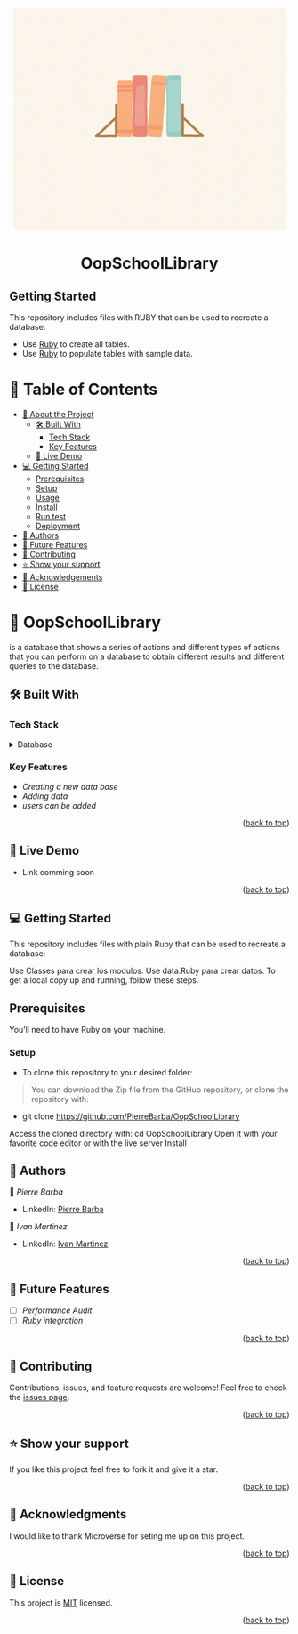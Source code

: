 <div align="center">
  <p align='center'><img  src="e.gif" width="490" height="400" ></p>
  <h1><b>OopSchoolLibrary</b></h1>

</div>

## Getting Started

This repository includes files with RUBY that can be used to recreate a database:

- Use [Ruby](./ruby) to create all tables.
- Use [Ruby](./ruby.data) to populate tables with sample data.

<a name="readme-top"></a>

# 📗 Table of Contents

- [📖 About the Project](#about-project)
  - [🛠 Built With](#built-with)
    - [Tech Stack](#tech-stack)
    - [Key Features](#key-features)
  - [🚀 Live Demo](#live-demo)
- [💻 Getting Started](#getting-started)
  - [Prerequisites](#prerequisites)
  - [Setup](#setup)
  - [Usage](#usage)
  - [Install](#install)
  - [Run test](#runtest)
  - [Deployment](#Deployment)
- [👥 Authors](#authors)
- [🔭 Future Features](#future-features)
- [🤝 Contributing](#contributing)
- [⭐️ Show your support](#support)
- [🙏 Acknowledgements](#acknowledgements)
- [📝 License](#license)

<!-- PROJECT DESCRIPTION -->

# 📖 OopSchoolLibrary <a name="about-project"></a>


 is a database that shows a series of actions and different types of actions that you can perform on a database to obtain different results and different queries to the database.

## 🛠 Built With <a name="built-with"></a>

### Tech Stack <a name="tech-stack"></a>

<details>
<summary>Database</summary>
  <ul>
    <li><a href="https://www.Ruby.org/"> Ruby </a></li>
  </ul>
</details>
<!-- Features -->


### Key Features <a name="key-features"></a>
- *Creating a new data base*
- *Adding data*
- *users can be added*


<p align="right">(<a href="#readme-top">back to top</a>)</p>

<!-- LIVE DEMO -->

## 🚀 Live Demo <a name="live-demo"></a>


- Link comming soon

<p align="right">(<a href="#readme-top">back to top</a>)</p>

<!-- GETTING STARTED -->

## 💻 Getting Started <a name="getting-started"></a>

This repository includes files with plain Ruby that can be used to recreate a database:

Use Classes para crear los modulos.
Use data.Ruby para crear datos.
To get a local copy up and running, follow these steps.


## Prerequisites
 You’ll need to have Ruby on your machine.

 ### Setup



- To clone this repository to your desired folder:

> You can download the Zip file from the GitHub repository, or clone the repository with:
- git clone https://github.com/PierreBarba/OopSchoolLibrary

Access the cloned directory with:
cd OopSchoolLibrary
Open it with your favorite code editor or with the live server
Install


<!-- AUTHORS -->

## 👥 Authors <a name="authors"></a>

👤 *Pierre Barba*

- LinkedIn: [Pierre Barba](https://www.linkedin.com/in/jean-pierre-barba/)

👤 *Ivan Martinez*

- LinkedIn: [Ivan Martinez](https://github.com/ivanmvh)

<p align="right">(<a href="#readme-top">back to top</a>)</p>

<!-- FUTURE FEATURES -->

## 🔭 Future Features <a name="future-features"></a>

- [ ] *Performance Audit*
- [ ] *Ruby integration*

<p align="right">(<a href="#readme-top">back to top</a>)</p>

<!-- CONTRIBUTING -->
## 🤝 Contributing <a name="contributing"></a>
Contributions, issues, and feature requests are welcome!
Feel free to check the [issues page](../../issues/).
<p align="right">(<a href="#readme-top">back to top</a>)</p>
<!-- SUPPORT -->

## ⭐️ Show your support <a name="support"></a>

If you like this project feel free to fork it and give it a star.

<p align="right">(<a href="#readme-top">back to top</a>)</p>

<!-- ACKNOWLEDGEMENTS -->

## 🙏 Acknowledgments <a name="acknowledgements"></a>

I would like to thank Microverse for seting me up on this project.

<p align="right">(<a href="#readme-top">back to top</a>)</p>

<!-- LICENSE -->
## 📝 License <a name="license"></a>

This project is [MIT](./LICENSE) licensed.

<p align="right">(<a href="#readme-top">back to top</a>)</p>